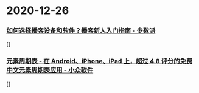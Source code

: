 
# 2020-12-26

### [如何选择播客设备和软件？播客新人入门指南 - 少数派](https://sspai.com/post/64239)

[]

### [元素周期表 - 在 Android、iPhone、iPad 上，超过 4.8 评分的免费中文元素周期表应用 - 小众软件](https://www.appinn.com/periodic-table/)

[]